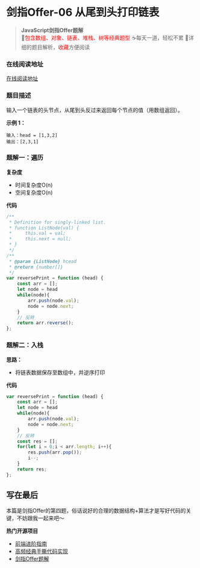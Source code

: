 # 剑指Offer-06 从尾到头打印链表
> **JavaScript剑指Offer题解**<br>
> 🚀<font color=red>包含数组、对象、链表、堆栈、树等经典题型</font>
> ☕️每天一道，轻松不累
> 💬详细的题目解析，<font color=red>收藏</font>方便阅读

### 在线阅读地址

<a href="https://github.com/webbj97/fe-questions/tree/master/docs/algorithm" target="blank">在线阅读地址</a>

### 题目描述


输入一个链表的头节点，从尾到头反过来返回每个节点的值（用数组返回）。

**示例 1：**

```
输入：head = [1,3,2]
输出：[2,3,1]
```

### 题解一：遍历

**复杂度**

* 时间复杂度O(n)
* 空间复杂度O(n)


**代码**

```js
/**
 * Definition for singly-linked list.
 * function ListNode(val) {
 *     this.val = val;
 *     this.next = null;
 * }
 */
/**
 * @param {ListNode} hcead
 * @return {number[]}
 */
var reversePrint = function (head) {
    const arr = [];
    let node = head
    while(node){
        arr.push(node.val);
        node = node.next;
    }
    // 反转
    return arr.reverse();
};
```

### 题解二：入栈

**思路：**

* 将链表数据保存至数组中，并逆序打印

**代码**

```js
var reversePrint = function (head) {
    const arr = [];
    let node = head
    while(node){
        arr.push(node.val);
        node = node.next;
    }
    // 反转
    const res = [];
    for(let i = 0;i < arr.length; i++){
        res.push(arr.pop());
        i--;
    }
    return res;
};
```



## 写在最后

本篇是剑指Offer的第四题，俗话说好的合理的数据结构+算法才是写好代码的关键，不妨跟我一起来吧～

**热门开源项目**

* [前端进阶指南](https://github.com/webbj97/summary)
* [高频经典手撕代码实现](https://github.com/webbj97/fe-questions)
* [剑指Offer题解](https://github.com/webbj97/fe-questions/tree/master/docs/algorithm)

